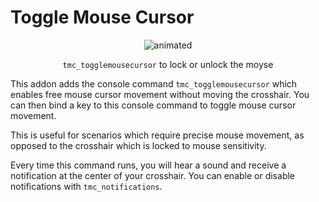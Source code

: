 # Toggle Mouse Cursor

<p align="center">
  <img src="./media/preview.gif" alt="animated">
</p>
<p align="center">
  <code>tmc_togglemousecursor</code> to lock or unlock the moyse
</p>

This addon adds the console command `tmc_togglemousecursor` which enables free mouse cursor movement without moving the crosshair. You can then bind a key to this console command to toggle mouse cursor movement.

This is useful for scenarios which require precise mouse movement, as opposed to the crosshair which is locked to mouse sensitivity. 

Every time this command runs, you will hear a sound and receive a notification at the center of your crosshair. You can enable or disable notifications with `tmc_notifications`.